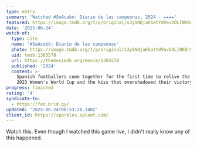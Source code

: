 ```yaml
---
type: entry
summary: 'Watched #SeAcabó: Diario de las campeonas, 2024 - ★★★★'
featured: https://image.tmdb.org/t/p/original/s3ySNQjaKSatYdVevbOLlNK0nS.jpg
date: '2025-06-24'
watch-of:
  type: cite
  name: '#SeAcabó: Diario de las campeonas'
  photo: https://image.tmdb.org/t/p/original/s3ySNQjaKSatYdVevbOLlNK0nS.jpg
  uid: tmdb:1365578
  url: https://themoviedb.org/movie/1365578
  published: '2024'
  content: >-
    Spanish footballers come together for the first time to relive the turbulent
    2023 Women's World Cup and the kiss that overshadowed their victory.
progress: finished
rating: '4'
syndicate-to:
  - https://fed.brid.gy/
updated: '2025-06-24T00:53:20.340Z'
client_id: https://sparkles.sploot.com/
---
```

Watch this. Even though I watched this game live, I didn't really know any of this happened.
